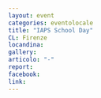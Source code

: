 ```yaml
---
layout: event
categories: eventolocale
title: "IAPS School Day"
CL: Firenze
locandina:
gallery:
articolo: "-"
report:
facebook: 
link: 
---
```

